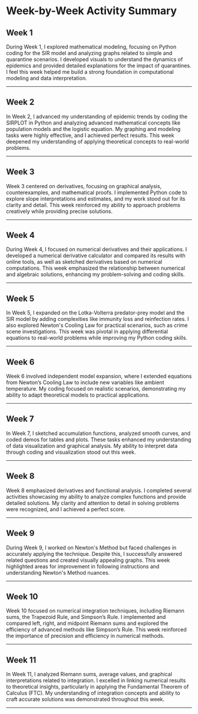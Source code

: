 # Week-by-Week Activity Summary

## **Week 1**
During Week 1, I explored mathematical modeling, focusing on Python coding for the SIR model and analyzing graphs related to simple and quarantine scenarios. I developed visuals to understand the dynamics of epidemics and provided detailed explanations for the impact of quarantines. I feel this week helped me build a strong foundation in computational modeling and data interpretation.

---

## **Week 2**
In Week 2, I advanced my understanding of epidemic trends by coding the SIRPLOT in Python and analyzing advanced mathematical concepts like population models and the logistic equation. My graphing and modeling tasks were highly effective, and I achieved perfect results. This week deepened my understanding of applying theoretical concepts to real-world problems.

---

## **Week 3**
Week 3 centered on derivatives, focusing on graphical analysis, counterexamples, and mathematical proofs. I implemented Python code to explore slope interpretations and estimates, and my work stood out for its clarity and detail. This week reinforced my ability to approach problems creatively while providing precise solutions.

---

## **Week 4**
During Week 4, I focused on numerical derivatives and their applications. I developed a numerical derivative calculator and compared its results with online tools, as well as sketched derivatives based on numerical computations. This week emphasized the relationship between numerical and algebraic solutions, enhancing my problem-solving and coding skills.

---

## **Week 5**
In Week 5, I expanded on the Lotka-Volterra predator-prey model and the SIR model by adding complexities like immunity loss and reinfection rates. I also explored Newton's Cooling Law for practical scenarios, such as crime scene investigations. This week was pivotal in applying differential equations to real-world problems while improving my Python coding skills.

---

## **Week 6**
Week 6 involved independent model expansion, where I extended equations from Newton’s Cooling Law to include new variables like ambient temperature. My coding focused on realistic scenarios, demonstrating my ability to adapt theoretical models to practical applications.

---

## **Week 7**
In Week 7, I sketched accumulation functions, analyzed smooth curves, and coded demos for tables and plots. These tasks enhanced my understanding of data visualization and graphical analysis. My ability to interpret data through coding and visualization stood out this week.

---

## **Week 8**
Week 8 emphasized derivatives and functional analysis. I completed several activities showcasing my ability to analyze complex functions and provide detailed solutions. My clarity and attention to detail in solving problems were recognized, and I achieved a perfect score.

---

## **Week 9**
During Week 9, I worked on Newton's Method but faced challenges in accurately applying the technique. Despite this, I successfully answered related questions and created visually appealing graphs. This week highlighted areas for improvement in following instructions and understanding Newton's Method nuances.

---

## **Week 10**
Week 10 focused on numerical integration techniques, including Riemann sums, the Trapezoid Rule, and Simpson’s Rule. I implemented and compared left, right, and midpoint Riemann sums and explored the efficiency of advanced methods like Simpson’s Rule. This week reinforced the importance of precision and efficiency in numerical methods.

---

## **Week 11**
In Week 11, I analyzed Riemann sums, average values, and graphical interpretations related to integration. I excelled in linking numerical results to theoretical insights, particularly in applying the Fundamental Theorem of Calculus (FTC). My understanding of integration concepts and ability to craft accurate solutions was demonstrated throughout this week.

---

